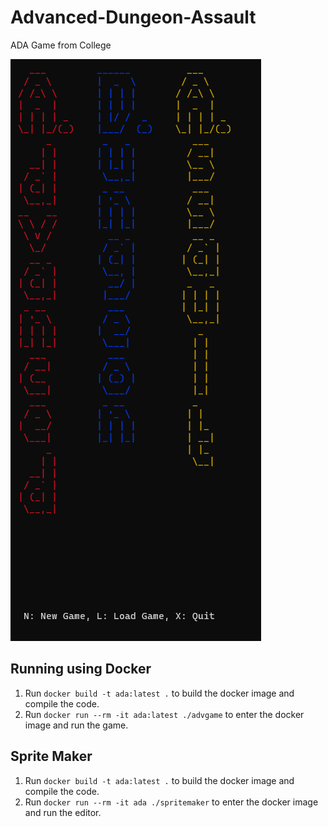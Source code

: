 # Advanced-Dungeon-Assault
ADA Game from College

![Advanced Dungeon Assault Title Screen](./Assets/ADA-Title-Screen.png)

## Running using Docker
1. Run `docker build -t ada:latest .` to build the docker image and compile the code.
1. Run `docker run --rm -it ada:latest ./advgame` to enter the docker image and run the game.

## Sprite Maker
1. Run `docker build -t ada:latest .` to build the docker image and compile the code.
1. Run `docker run --rm -it ada ./spritemaker` to enter the docker image and run the editor.

